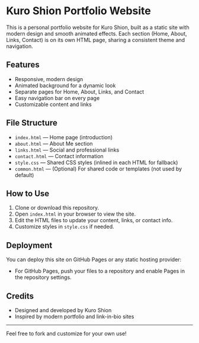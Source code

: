 # Kuro Shion Portfolio Website

This is a personal portfolio website for Kuro Shion, built as a static site with modern design and smooth animated effects. Each section (Home, About, Links, Contact) is on its own HTML page, sharing a consistent theme and navigation.

## Features
- Responsive, modern design
- Animated background for a dynamic look
- Separate pages for Home, About, Links, and Contact
- Easy navigation bar on every page
- Customizable content and links

## File Structure
- `index.html` — Home page (introduction)
- `about.html` — About Me section
- `links.html` — Social and professional links
- `contact.html` — Contact information
- `style.css` — Shared CSS styles (inlined in each HTML for fallback)
- `common.html` — (Optional) For shared code or templates (not used by default)

## How to Use
1. Clone or download this repository.
2. Open `index.html` in your browser to view the site.
3. Edit the HTML files to update your content, links, or contact info.
4. Customize styles in `style.css` if needed.

## Deployment
You can deploy this site on GitHub Pages or any static hosting provider:
- For GitHub Pages, push your files to a repository and enable Pages in the repository settings.

## Credits
- Designed and developed by Kuro Shion
- Inspired by modern portfolio and link-in-bio sites

---
Feel free to fork and customize for your own use!
